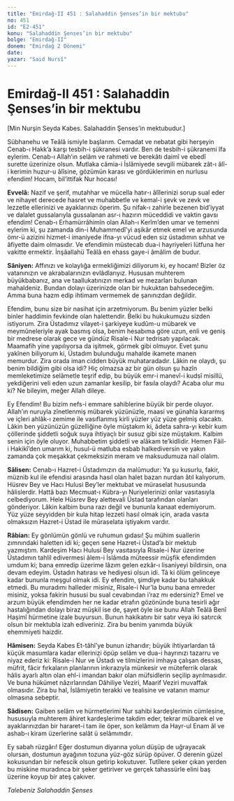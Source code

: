 ```yaml
---
title: "Emirdağ-II 451 : Salahaddin Şenses’in bir mektubu"
no: 451
id: "E2-451"
konu: "Salahaddin Şenses’in bir mektubu"
bolge: "Emirdağ-II"
donem: "Emirdağ 2 Dönemi"
date: 
yazar: "Said Nursî"
---
```


# Emirdağ-II 451 : Salahaddin Şenses’in bir mektubu

[Min Nurşin Seyda Kabes. Salahaddin Şenses’in mektubudur.]

Sübhanehu ve Teâlâ ismiyle başlarım. Cemadat ve nebatat gibi herşeyin Cenab-ı Hakk’a karşı tesbih-i şükranesi vardır. Ben de tesbih-i şükranemi îfa eylerim. Cenab-ı Allah’ın selâm ve rahmeti ve berekâtı daimî ve ebedî surette üzerinize olsun. Mutlaka câmia-i İslâmiyede sevgili mübarek zât-ı âlî-i kerimin huzur-u âlîsine, gözümün karası ve gördüklerimin en nurlusu efendim! Hocam, bil’ittifak Nur hocası!

**Evvelâ:** Nazif ve şerif, mutahhar ve mücella hatır-ı âlîlerinizi sorup sual eder ve nihayet derecede hasret ve muhabbetle ve kemal-i şevk ve zevk ve lezzetle ellerinizi ve ayaklarınızı öperim. Şu nifak-ı zahirle bezenen bid’iyyat ve dalalet gussalarıyla gussalanan asr-ı hazırın müceddidi ve vaktin gavsı efendim! Cenab-ı Erhamürrâhimîn olan Allah-ı Kerîm’den umar ve temenni eylerim ki, şu zamanda din-i Muhammedî’yi aşikâr etmek emel ve arzusunda ömr-ü azizini hizmet-i imaniyede ifna-yı vücud eden siz üstadımın sıhhat ve âfiyette daim olmasıdır. Ve efendimin müstecab dua-i hayriyeleri lütfuna her vakitte ermektir. İnşâallahü Teâlâ en ehass gaye-i âmâlim de budur.

**Sâniyen:** Affınızı ve kolaylığa ermekliğimizi diliyorum ki, ey hocam! Bizler öz vatanınızın ve akrabalarınızın evlâdlarıyız. Hususan muhterem büyükbabanız, ana ve taallukatınızın merkad ve mezarları bulunan mahaldeniz. Bundan dolayı üzerinizde olan bir hukuktan bahsedeceğim. Amma buna hazm edip ihtimam vermemek de şanınızdan değildir.

Efendim, bunu size bir nasihat için arzetmiyorum. Bu benim yüzler belki binler haddimin fevkinde olan halettendir. Belki bu hukukumuzu sizden istiyorum. Zira Üstadımız vilayet-i şarkiyeye kudûm-u mübarek ve meymûneleriyle ayak basmış olsa, benim hesabıma göre uzun, enli ve geniş bir medrese olarak gece ve gündüz Risale-i Nur tedrisatı yapılacak. Maamafih yine yapılıyorsa da işitmek, görmek gibi olmuyor. Evet şunu yakînen biliyorum ki, Üstadım bulunduğu mahalde ikamete manen memurdur. Zira orada iman cidden büyük muhataradadır. Lâkin ne olaydı, şu benim bildiğim gibi olsa idi? Hiç olmazsa az bir gün olsun şu hazîn memleketimize selâmetle teşrif edip, bu büyük emr-i manevî-i kudsî misillü, yekdiğerini veli eden uzun zamanlar kesilip, bir fasıla olaydı? Acaba olur mu ki? Ne bileyim, meğer Allah dileye.

Ey Efendim! Bu bizim nefs-i emmare sahiblerine büyük bir perde oluyor. Allah’ın nuruyla zînetlenmiş mübarek yüzünüzle, maasi ve günahla kararmış ve içleri ahlâk-ı zemime ile vasıflanmış kirli yüzler yüz yüze gelmiş olacaktı. Lâkin ben yüzünüzün güzelliğine öyle müştakım ki, âdeta sahra-yı kebir kum çöllerinde şiddetli soğuk suya ihtiyaçlı bir susuz gibi size müştakım. Kalbim senin için öyle oluyor. Muhabbetim şiddetli ve alâkam te’kidlidir. Hemen Fâil-i Hakikî’den umarım ki, husul-ü matluba esbab halkediversin ve yakın zamanda çok meşakkat çekmeksizin meram ve maksudumuza nail olalım.

**Sâlisen:** Cenab-ı Hazret-i Üstadımızın da malûmudur: Ya şu kusurlu, fakir, müznib kul ile efendisi arasında hasıl olan halet bazan nurdan âtıl kalıyorum. Hüsrev Bey ve Hacı Hulusi Bey’ler mektubat ve müraselat hususunda hâlislerdir. Hattâ bazı Mecmuat-ı Kübra-yı Nuriyelerinizi onlar vasıtasıyla celbediyorum. Hele Hüsrev Bey alettevali Üstad tarafından olanları gönderiyor. Lâkin kalbim buna razı değil ve bununla kanaat edemiyorum. Yüz yüze seyyidden bir kula hitap lezzeti hasıl olmak için, arada vasıta olmaksızın Hazret-i Üstad ile müraselata iştiyakım vardır.

**Râbian:** Ey gönlümün gönlü ve ruhumun gıdası! Şu mühim suallerin zımnındaki haletten idi ki; geçen sene Hazret-i Üstad’a bir mektub yazmıştım. Kardeşim Hacı Hulusi Bey vasıtasıyla Risale-i Nur üzerine Üstadımın tahlil edivermesi âlem-i İslâmda müteessir müşfik efendimden umdum ki; bana emredip üzerime lâzım gelen ezkâr-ı lisaniyeyi bildirsin, ona devam edeyim. Üstadın hatırası ve hediyesi olsun idi. Tâ ki ölüm gelinceye kadar bununla meşgul olmak idi. Ey efendim, şimdiye kadar bu tahakkuk etmedi. Bu muradımı halleder misiniz, Risale-i Nur’la bunu bana emreder misiniz, yoksa fakirin hususi bu sual cevabından i’raz mı edersiniz? Emel ve arzum büyük efendimden her ne kadar etrafın gözönünde buna tesirli ağır hastalığından dolayı biraz müşkil ise de, şayet öyle ise bunu Allah Teâlâ Benî Haşimî hürmetine izale buyursun. Bunun hakikatını bir satır veya iki satırcık olsun bir mektubla izah ediveriniz. Zira bu benim yanımda büyük ehemmiyeti haizdir.

**Hâmisen:** Seyda Kabes Et-tâhî’ye bunun izharıdır; büyük ihtiyarlardan tâ küçük masumlara kadar ellerinizi öpüp selâm ve dua-i hayrınızı tazarru ve niyaz ederiz ki: Risale-i Nur ve Üstadı ve tilmizlerini imhaya çalışan dessas, müfrit, fâcir fırkaların planlarının inkırazıyla münkesir ve müteferrik olarak hâlis ayarlı altın olan ehl-i imandan bakır olan müfsidlerin seçilip ayrılmasıdır. Ve buna hükümet nâzırlarından Dâhiliye Veziri, Maarif Veziri muvaffak olmasıdır. Zira bu hal, İslâmiyetin terakki ve tealisine ve vatanın mamur olmasına sebeptir.

**Sâdisen:** Gaiben selâm ve hürmetlerimi Nur sahibi kardeşlerimin cümlesine, hususuyla muhterem âhiret kardeşlerime takdim eder, tekrar mübarek el ve ayaklarınızdan bir hararet-i tam ile öper, son kelâmım da Hayr-ul Enam âl ve ashab-ı kiram üzerlerine salât ü selâmımdır.

Ey sabah rüzgârı! Eğer dostumun diyarına yolun düşüp de uğrayacak olursan, dostumun ayağının tozuna yüz-göz sürüp öpüver. O derenin güzel kokusundan bir nefescik olsun getirip kokutuver. Tutîlere şeker çıkan yerden bu miskine muradınca bir şeker getiriver ve gerçek tahassürle elini baş üzerine koyup bir ateş çakıver.

*Talebeniz*
*Salahaddin Şenses*
